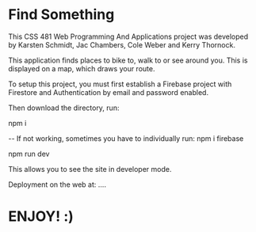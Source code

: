 # Find Something

This CSS 481 Web Programming And Applications project was developed by Karsten Schmidt, Jac Chambers, Cole Weber and Kerry Thornock.

This application finds places to bike to, walk to or see around you. This is displayed on a map, which draws your route. 

To setup this project, you must first establish a Firebase project with Firestore and Authentication by email and password enabled.

Then download the directory, run: 

npm i

-- If not working, sometimes you have to individually run: npm i firebase 

npm run dev

This allows you to see the site in developer mode.

Deployment on the web at: ....

# ENJOY! :)
